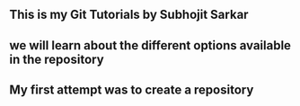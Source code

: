 ## This is my Git Tutorials by Subhojit Sarkar
## we will learn about the different options available in the repository

## My first attempt was to create a repository